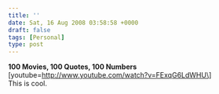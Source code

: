 ```yaml
---
title: ''
date: Sat, 16 Aug 2008 03:58:58 +0000
draft: false
tags: [Personal]
type: post
---
```


**100 Movies, 100 Quotes, 100 Numbers** \[youtube=http://www.youtube.com/watch?v=FExqG6LdWHU\]  
This is cool.
